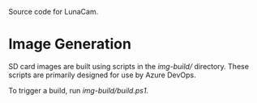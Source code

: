 Source code for LunaCam.

# Image Generation

SD card images are built using scripts in the *img-build/* directory. These scripts are primarily
designed for use by Azure DevOps.

To trigger a build, run *img-build/build.ps1*.
